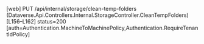 [web] PUT /api/internal/storage/clean-temp-folders  (Dataverse.Api.Controllers.Internal.StorageController.CleanTempFolders)  [L156–L162] status=200 [auth=Authentication.MachineToMachinePolicy,Authentication.RequireTenantIdPolicy]

